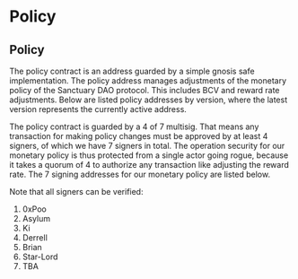 # Policy

## Policy

The policy contract is an address guarded by a simple gnosis safe implementation. The policy address manages adjustments of the monetary policy of the Sanctuary DAO protocol. This includes BCV and reward rate adjustments. Below are listed policy addresses by version, where the latest version represents the currently active address.

The policy contract is guarded by a 4 of 7 multisig. That means any transaction for making policy changes must be approved by at least 4 signers, of which we have 7 signers in total. The operation security for our monetary policy is thus protected from a single actor going rogue, because it takes a quorum of 4 to authorize any transaction like adjusting the reward rate. The 7 signing addresses for our monetary policy are listed below.

Note that all signers can be verified:

1. 0xPoo
2. Asylum
3. Ki
4. Derrell
5. Brian
6. Star-Lord
7. TBA
